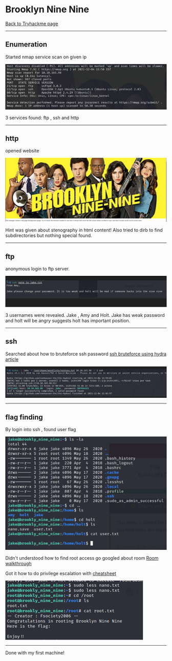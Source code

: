 # Brooklyn Nine Nine
[Back to Tryhackme page](../index.md)

---

## Enumeration
Started nmap service scan on given ip

![nmap output](nmap%20output.png)

3 services found:
ftp , ssh and http

---

## http
opened website 

![http output](http%20output.png)

Hint was given about stenography in html content!
Also tried to dirb to find subdirectories but nothing special found.

---

## ftp
anonymous login to ftp server.

![ftp output](ftp%20output.png)

3 usernames were revealed. Jake , Amy and Holt.
Jake has weak password and holt will be angry suggests holt has important position.
- --
## ssh
Searched about how to bruteforce ssh password
[ssh bruteforce using hydra article](https://linuxconfig.org/ssh-password-testing-with-hydra-on-kali-linux)

![ssh password brute force](ssh%20password%20brute%20force.png)

---

## flag finding
By login into ssh  , found user flag

![user flag](user%20flag.png)

Didn't understood how to find root access go googled about room
[Room walkthrough](https://musyokaian.medium.com/brooklyn-nine-nine-walkthrough-tryhackme-8c3c5791d6b7)

Got it how to do privilege escalation with [cheatsheet](https://gtfobins.github.io/gtfobins/less/#sudo)

![root flag](root%20flag.png)

---

Done with my first machine! 